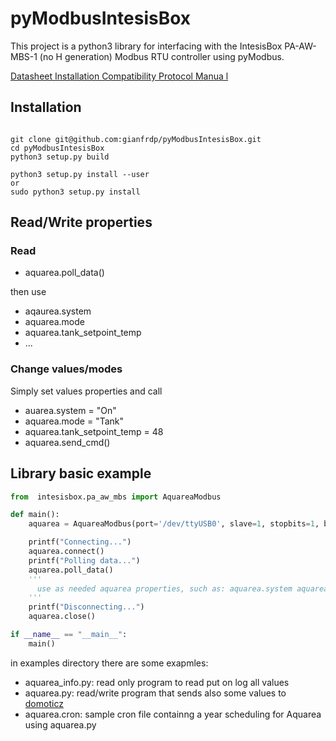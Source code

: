 # pyModbusIntesisBox
This project is a python3 library for interfacing with the IntesisBox PA-AW-MBS-1 (no H generation) Modbus RTU  controller using pyModbus.

[Datasheet ](https://www.intesis.com/docs/librariesprovider11/other-documentation/intesisbox-deprecated/intesisbox_pa-aw-mbs-1_datasheet_en_d.pdf)
[Installation ](https://www.intesis.com/docs/librariesprovider11/other-documentation/intesisbox-deprecated/intesisbox_pa-aw-mbs-1_installation_manual_en_d.pdf)
[Compatibility ](https://www.intesis.com/docs/librariesprovider11/other-documentation/intesisbox-deprecated/intesishome_pa-aw-xxx-1_compatibility_d.pdf)
[Protocol Manua l](https://www.intesis.com/docs/librariesprovider11/other-documentation/intesisbox-deprecated/intesisbox_pa-aw-mbs-1_user_manual_en_d.pdf)

## Installation
```shell

git clone git@github.com:gianfrdp/pyModbusIntesisBox.git
cd pyModbusIntesisBox
python3 setup.py build

python3 setup.py install --user
or
sudo python3 setup.py install
```

## Read/Write properties
### Read

 - aquarea.poll_data()

then use

 - aqaurea.system
 - aquarea.mode
 - aquarea.tank_setpoint_temp
 - ...

### Change values/modes

Simply set values properties and call

 - auarea.system = "On"
 - aquarea.mode = "Tank"
 - aquarea.tank_setpoint_temp = 48
 - aquarea.send_cmd()

## Library basic example
```python
from  intesisbox.pa_aw_mbs import AquareaModbus

def main():
    aquarea = AquareaModbus(port='/dev/ttyUSB0', slave=1, stopbits=1, bytesize=8, parity='N', baudrate=9600)

    printf("Connecting...")
    aquarea.connect()
    printf("Polling data...")
    aquarea.poll_data()
    '''
      use as needed aquarea properties, such as: aquarea.system aquarea.mode, etc
    '''
    printf("Disconnecting...")
    aquarea.close()

if __name__ == "__main__":
    main()

```

in examples directory there are some exapmles:

- aquarea_info.py: read only program to read put on log all values
- aquarea.py: read/write program that sends also some values to [domoticz](https://www.domoticz.com/)
- aquarea.cron: sample cron file containng a year scheduling for Aquarea using aquarea.py
